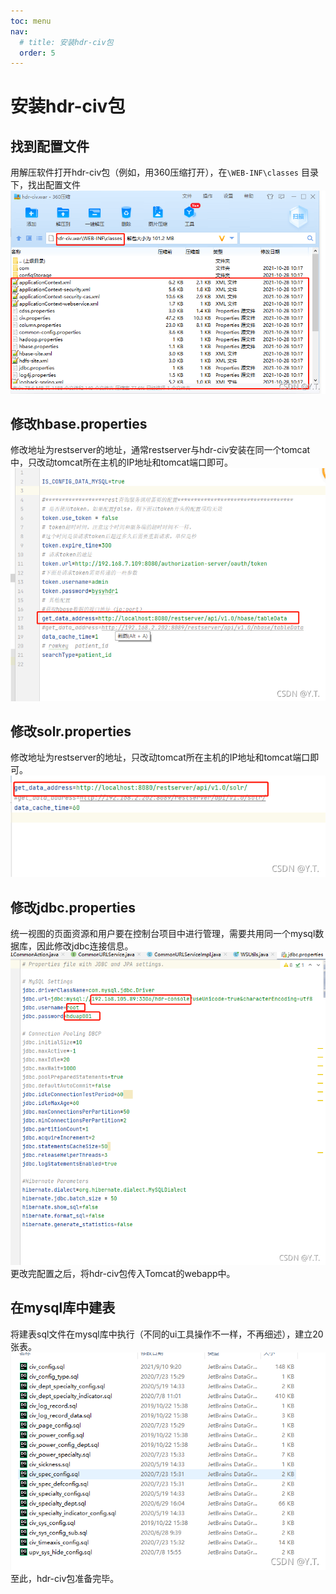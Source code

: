 ```yaml
---
toc: menu
nav:
  # title: 安装hdr-civ包
  order: 5
---
```


# 安装hdr-civ包



## 找到配置文件

用解压软件打开hdr-civ包（例如，用360压缩打开），在`\WEB-INF\classes` 目录下，找出配置文件
![在这里插入图片描述](./img/civinstall001.png)



## 修改hbase.properties

修改地址为restserver的地址，通常restserver与hdr-civ安装在同一个tomcat中，只改动tomcat所在主机的IP地址和tomcat端口即可。
![在这里插入图片描述](./img/civinstall002.png)



## 修改solr.properties

修改地址为restserver的地址，只改动tomcat所在主机的IP地址和tomcat端口即可。
![在这里插入图片描述](./img/civinstall003.png)



## 修改jdbc.properties

统一视图的页面资源和用户要在控制台项目中进行管理，需要共用同一个mysql数据库，因此修改jdbc连接信息。
![在这里插入图片描述](./img/civinstall004.png)
更改完配置之后，将hdr-civ包传入Tomcat的webapp中。



## 在mysql库中建表

将建表sql文件在mysql库中执行（不同的ui工具操作不一样，不再细述），建立20张表。
![在这里插入图片描述](./img/civinstall005.png)
至此，hdr-civ包准备完毕。